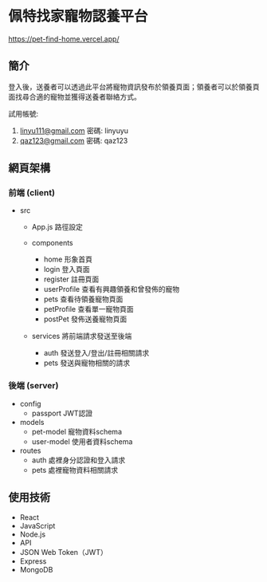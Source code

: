 # 佩特找家寵物認養平台

https://pet-find-home.vercel.app/

## 簡介
登入後，送養者可以透過此平台將寵物資訊發布於領養頁面；領養者可以於領養頁面找尋合適的寵物並獲得送養者聯絡方式。  

試用帳號:  
1. linyu111@gmail.com 密碼: linyuyu  
2. qaz123@gmail.com 密碼: qaz123

## 網頁架構
### 前端 (client)
- src
   - App.js 路徑設定 
   - components
      - home 形象首頁
      - login 登入頁面
      - register 註冊頁面
      - userProfile 查看有興趣領養和曾發佈的寵物
      - pets 查看待領養寵物頁面
      - petProfile 查看單一寵物頁面
      - postPet 發佈送養寵物頁面

    - services 將前端請求發送至後端
      - auth 發送登入/登出/註冊相關請求
      - pets 發送與寵物相關的請求

### 後端 (server)
- config
   - passport JWT認證
- models
   - pet-model 寵物資料schema
   - user-model 使用者資料schema
- routes
   - auth 處裡身分認證和登入請求
   - pets 處裡寵物資料相關請求

## 使用技術
- React
- JavaScript
- Node.js
- API
- JSON Web Token（JWT）
- Express
- MongoDB

